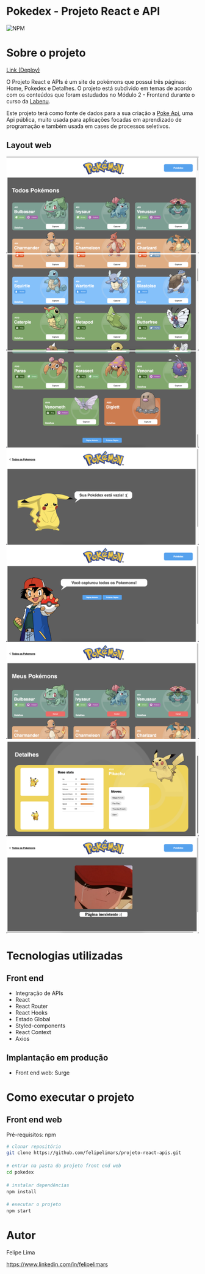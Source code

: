 # Pokedex - Projeto React e API
![NPM](https://img.shields.io/npm/l/react)

# Sobre o projeto

[Link (Deploy)](https://pokedex-felipelima.surge.sh/)

O Projeto React e APIs é um site de pokémons que possui três páginas: Home, Pokedex e Detalhes. O projeto está subdivido em temas de acordo com os conteúdos que foram estudados no Módulo 2 - Frontend durante o curso da [Labenu](https://www.labenu.com.br/ "Site da Labenu").

Este projeto terá como fonte de dados para a sua criação a [Poke Api](https://pokeapi.co/ "Poke Api"), uma Api pública, muito usada para aplicações focadas em aprendizado de programação e também usada em cases de processos seletivos.


## Layout web

![Web 1](https://github.com/felipelimars/projeto-react-apis/blob/projeto-react-apis-felipe-lima-easley/pokedex/src/assets/prints/1.png)
![Web 2](https://github.com/felipelimars/projeto-react-apis/blob/projeto-react-apis-felipe-lima-easley/pokedex/src/assets/prints/2.png)
![Web 3](https://github.com/felipelimars/projeto-react-apis/blob/projeto-react-apis-felipe-lima-easley/pokedex/src/assets/prints/3.png)
![Web 4](https://github.com/felipelimars/projeto-react-apis/blob/projeto-react-apis-felipe-lima-easley/pokedex/src/assets/prints/4.png)
![Web 5](https://github.com/felipelimars/projeto-react-apis/blob/projeto-react-apis-felipe-lima-easley/pokedex/src/assets/prints/5.png)
![Web 6](https://github.com/felipelimars/projeto-react-apis/blob/projeto-react-apis-felipe-lima-easley/pokedex/src/assets/prints/6.png)
![Web 7](https://github.com/felipelimars/projeto-react-apis/blob/projeto-react-apis-felipe-lima-easley/pokedex/src/assets/prints/7.png)
![Web 8](https://github.com/felipelimars/projeto-react-apis/blob/projeto-react-apis-felipe-lima-easley/pokedex/src/assets/prints/8.png)

# Tecnologias utilizadas

## Front end

- Integração de APIs
- React
- React Router
- React Hooks
- Estado Global
- Styled-components
- React Context
- Axios

## Implantação em produção

- Front end web: Surge

# Como executar o projeto

## Front end web
Pré-requisitos: npm 

```bash / terminal
# clonar repositório
git clone https://github.com/felipelimars/projeto-react-apis.git

# entrar na pasta do projeto front end web
cd pokedex

# instalar dependências
npm install

# executar o projeto
npm start
```

# Autor

Felipe Lima

https://www.linkedin.com/in/felipelimars


